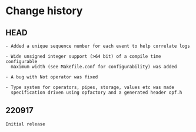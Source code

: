 # Change history

## HEAD

    - Added a unique sequence number for each event to help correlate logs

    - Wide unsigned integer support (>64 bit) of a compile time configurable
      maximum width (see Makefile.conf for configurability) was added

    - A bug with Not operator was fixed

    - Type system for operators, pipes, storage, values etc was made
      specification driven using opfactory and a generated header opf.h

## 220917

    Initial release
